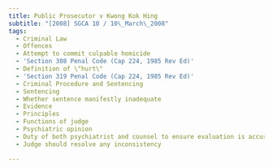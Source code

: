 ```yaml
---
title: Public Prosecutor v Kwong Kok Hing
subtitle: "[2008] SGCA 10 / 10\_March\_2008"
tags:
  - Criminal Law
  - Offences
  - Attempt to commit culpable homicide
  - 'Section 308 Penal Code (Cap 224, 1985 Rev Ed)'
  - Definition of \"hurt\"
  - 'Section 319 Penal Code (Cap 224, 1985 Rev Ed)'
  - Criminal Procedure and Sentencing
  - Sentencing
  - Whether sentence manifestly inadequate
  - Evidence
  - Principles
  - Functions of judge
  - Psychiatric opinion
  - Duty of both psychiatrist and counsel to ensure evaluation is accurate
  - Judge should resolve any inconsistency

---
```


